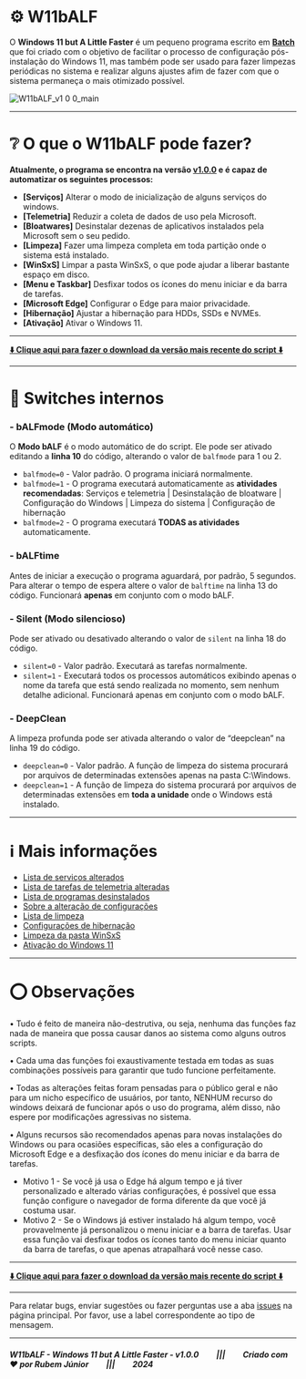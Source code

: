# ⚙️ W11bALF
O **Windows 11 but A Little Faster** é um pequeno programa escrito em [**Batch**](https://en.wikipedia.org/wiki/Batch_file) que foi criado com o objetivo de facilitar o processo de configuração pós-instalação do Windows 11, mas também pode ser usado para fazer limpezas periódicas no sistema e realizar alguns ajustes afim de fazer com que o sistema permaneça o mais otimizado possível.

![W11bALF_v1 0 0_main](https://github.com/rubem-psd/W11bALF/assets/60861729/7fa114f2-9f72-4392-a82a-8294a525e9fd)

---

# ❔ O que o W11bALF pode fazer?
**Atualmente, o programa se encontra na versão [v1.0.0](https://github.com/rubem-psd/W11bALF/releases/latest) e é capaz de automatizar os seguintes processos:**

- **[Serviços]** Alterar o modo de inicialização de alguns serviços do windows.
- **[Telemetria]** Reduzir a coleta de dados de uso pela Microsoft.
- **[Bloatwares]** Desinstalar dezenas de aplicativos instalados pela Microsoft sem o seu pedido.
- **[Limpeza]** Fazer uma limpeza completa em toda partição onde o sistema está instalado.
- **[WinSxS]** Limpar a pasta WinSxS, o que pode ajudar a liberar bastante espaço em disco.
- **[Menu e Taskbar]** Desfixar todos os ícones do menu iniciar e da barra de tarefas.
- **[Microsoft Edge]** Configurar o Edge para maior privacidade.
- **[Hibernação]** Ajustar a hibernação para HDDs, SSDs e NVMEs.
- **[Ativação]** Ativar o Windows 11.

---

**[⬇️ Clique aqui para fazer o download da versão mais recente do script ⬇️](https://github.com/rubem-psd/W11bALF/releases/latest)**

---

# 🔎 Switches internos
### - bALFmode (Modo automático)

O **Modo bALF** é o modo automático de do script. Ele pode ser ativado editando a **linha 10** do código, alterando o valor de `balfmode` para 1 ou 2.
- `balfmode=0` - Valor padrão. O programa iniciará normalmente.
- `balfmode=1` - O programa executará automaticamente as **atividades recomendadas**:
Serviços e telemetria | Desinstalação de bloatware | Configuração do Windows | Limpeza do sistema | Configuração de hibernação
- `balfmode=2` - O programa executará **TODAS as atividades** automaticamente.

### - bALFtime
Antes de iniciar a execução o programa aguardará, por padrão, 5 segundos. Para alterar o tempo de espera altere o valor de `balftime` na linha 13 do código.
Funcionará **apenas** em conjunto com o modo bALF.

### - Silent (Modo silencioso)
Pode ser ativado ou desativado alterando o valor de `silent` na linha 18 do código.
- `silent=0` - Valor padrão. Executará as tarefas normalmente.
- `silent=1` - Executará todos os processos automáticos exibindo apenas o nome da tarefa que está sendo realizada no momento, sem nenhum detalhe adicional.
Funcionará apenas em conjunto com o modo bALF.

### - DeepClean
A limpeza profunda pode ser ativada alterando o valor de “deepclean” na linha 19 do código.

- `deepclean=0` - Valor padrão. A função de limpeza do sistema procurará por arquivos de determinadas extensões apenas na pasta C:\Windows.
- `deepclean=1` - A função de limpeza do sistema procurará por arquivos de determinadas extensões em **toda a unidade** onde o Windows está instalado.
---

# ℹ️ Mais informações
- [Lista de serviços alterados](https://github.com/rubem-psd/W11bALF/blob/main/Recursos/Mais_Informa%C3%A7%C3%B5es/Lista_de_servi%C3%A7os_alterados.md)
- [Lista de tarefas de telemetria alteradas](https://github.com/rubem-psd/W11bALF/blob/main/Recursos/Mais_Informa%C3%A7%C3%B5es/Lista_de_tarefas_de_telemetria_alteradas.md)
- [Lista de programas desinstalados](https://github.com/rubem-psd/W11bALF/blob/main/Recursos/Mais_Informa%C3%A7%C3%B5es/Lista_de_programas_desinstalados.md)
- [Sobre a alteração de configurações](https://github.com/rubem-psd/W11bALF/blob/main/Recursos/Mais_Informa%C3%A7%C3%B5es/Sobre_a_altera%C3%A7%C3%A3o_de_configura%C3%A7%C3%B5es.md)
- [Lista de limpeza](https://github.com/rubem-psd/W11bALF/blob/main/Recursos/Mais_Informa%C3%A7%C3%B5es/Lista_de_limpeza.md)
- [Configurações de hibernação](https://github.com/rubem-psd/W11bALF/blob/main/Recursos/Mais_Informa%C3%A7%C3%B5es/Configura%C3%A7%C3%A3o_de_hiberna%C3%A7%C3%A3o.md)
- [Limpeza da pasta WinSxS](https://github.com/rubem-psd/W11bALF/blob/main/Recursos/Mais_Informa%C3%A7%C3%B5es/Limpeza_da_pasta_WinSxS.md)
- [Ativação do Windows 11](https://github.com/rubem-psd/W11bALF/blob/main/Recursos/Mais_Informa%C3%A7%C3%B5es/Ativa%C3%A7%C3%A3o_do_W11.md)

---

# ⭕ Observações

• Tudo é feito de maneira não-destrutiva, ou seja, nenhuma das funções faz nada de maneira que possa causar danos ao sistema como alguns outros scripts.

• Cada uma das funções foi exaustivamente testada em todas as suas combinações possíveis para garantir que tudo funcione perfeitamente.

• Todas as alterações feitas foram pensadas para o público geral e não para um nicho específico de usuários, por tanto, NENHUM recurso do windows deixará de funcionar após o uso do programa, além disso, não espere por modificações agressivas no sistema.

• Alguns recursos são recomendados apenas para novas instalações do Windows ou para ocasiões específicas, são eles a configuração do Microsoft Edge e a desfixação dos ícones do menu iniciar e da barra de tarefas.
- Motivo 1 - Se você já usa o Edge há algum tempo e já tiver personalizado e alterado várias configurações, é possível que essa função configure o navegador de forma diferente da que você já costuma usar.
- Motivo 2 - Se o Windows já estiver instalado há algum tempo, você provavelmente já personalizou o menu iniciar e a barra de tarefas. Usar essa função vai desfixar todos os ícones tanto do menu iniciar quanto da barra de tarefas, o que apenas atrapalhará você nesse caso.

---

**[⬇️ Clique aqui para fazer o download da versão mais recente do script ⬇️](https://github.com/rubem-psd/W11bALF/releases/latest)**

---

Para relatar bugs, enviar sugestões ou fazer perguntas use a aba [issues](https://github.com/rubem-psd/W11bALF/issues) na página principal. Por favor, use a label correspondente ao tipo de mensagem.

---
##### W11bALF - Windows 11 but A Little Faster - v1.0.0⠀⠀⠀|||⠀⠀⠀Criado com ❤️ por Rubem Júnior⠀⠀⠀|||⠀⠀⠀2024
